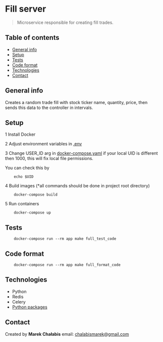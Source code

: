# Fill server
> Microservice responsible for creating fill trades.

## Table of contents

- [General info](#general-info)
- [Setup](#setup) 
- [Tests](#tests)
- [Code format](#code-format)
- [Technologies](#technologies)
- [Contact](#contact)

## General info
Creates a random trade fill with stock ticker name, quantity, price, then sends this 
data to the controller in intervals.

## Setup

1 Install Docker

2 Adjust environment variables in [.env](config/environment_variables/.env)

3 Change USER_ID arg in [docker-compose.yaml](docker-compose.yaml) if your local UID 
is different then 1000, this will fix local file permissions.

You can check this by
```
    echo $UID
```
4 Build images (*all commands should be done in project root directory)
```
    docker-compose build
```
5 Run containers
```
    docker-compose up
```

## Tests
```
    docker-compose run --rm app make full_test_code
```

## Code format
```
    docker-compose run --rm app make full_format_code
```


## Technologies

- Python 
- Redis
- Celery
- [Python packages](backend/pyproject.toml)


## Contact

Created by <b>Marek Chałabis</b> email: chalabismarek@gmail.com
